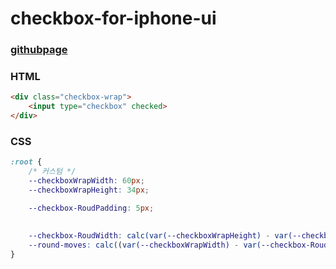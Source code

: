 # checkbox-for-iphone-ui

### [githubpage](https://soonya27.github.io/checkbox-for-iphone-ui/)


### HTML
```html
<div class="checkbox-wrap">
    <input type="checkbox" checked>
</div>
```


### CSS
```css
:root {
    /* 커스텀 */
    --checkboxWrapWidth: 60px;
    --checkboxWrapHeight: 34px;

    --checkbox-RoudPadding: 5px;
    
    
    --checkbox-RoudWidth: calc(var(--checkboxWrapHeight) - var(--checkbox-RoudPadding)*2);
    --round-moves: calc((var(--checkboxWrapWidth) - var(--checkbox-RoudPadding)*2) - var(--checkbox-RoudWidth));
}
```
